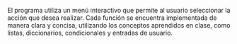 El programa utiliza un menú interactivo que permite al usuario seleccionar la acción que desea realizar. Cada función se encuentra implementada de manera clara y concisa, utilizando los conceptos aprendidos en clase, como listas, diccionarios, condicionales y entradas de usuario.